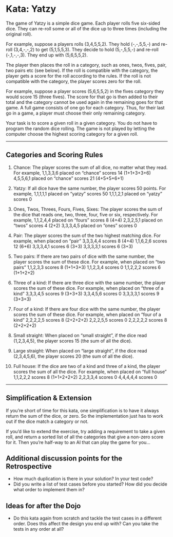 # Kata: Yatzy

The game of Yatzy is a simple dice game. Each player rolls five six-sided dice. They can re-roll some or all of the dice up to three times (including the original roll).

For example, suppose a players rolls (3,4,5,5,2). They hold (-,-,5,5,-) and re-roll (3,4,-,-,2) to get (5,1,5,5,3). They decide to hold (5,-,5,5,-) and re-roll (-,1,-,-,3). They end up with (5,6,5,5,2).

The player then places the roll in a category, such as ones, twos, fives, pair, two pairs etc (see below). If the roll is compatible with the category, the player gets a score for the roll according to the rules. If the roll is not compatible with the category, the player scores zero for the roll.

For example, suppose a player scores (5,6,5,5,2) in the fives category they would score 15 (three fives). The score for that go is then added to their total and the category cannot be used again in the remaining goes for that game. A full game consists of one go for each category. Thus, for their last go in a game, a player must choose their only remaining category.

Your task is to score a given roll in a given category. You do not have to program the random dice rolling. The game is not played by letting the computer choose the highest scoring category for a given roll.

---
## Categories and Scoring Rules

1. Chance: The player scores the sum of all dice, no matter what they read. For example,
1,1,3,3,6 placed on “chance” scores 14 (1+1+3+3+6)
4,5,5,6,1 placed on “chance” scores 21 (4+5+5+6+1)

2.  Yatzy: If all dice have the same number, the player scores 50 points. For example,
1,1,1,1,1 placed on “yatzy” scores 50
1,1,1,2,1 placed on “yatzy” scores 0

3.  Ones, Twos, Threes, Fours, Fives, Sixes: The player scores the sum of the dice that reads one, two, three, four, five or six, respectively. For example,
1,1,2,4,4 placed on “fours” scores 8 (4+4)
2,3,2,5,1 placed on “twos” scores 4 (2+2)
3,3,3,4,5 placed on “ones” scores 0

4. Pair: The player scores the sum of the two highest matching dice. For example, when placed on “pair”
3,3,3,4,4 scores 8 (4+4)
1,1,6,2,6 scores 12 (6+6)
3,3,3,4,1 scores 6 (3+3)
3,3,3,3,1 scores 6 (3+3)

5. Two pairs: If there are two pairs of dice with the same number, the player scores the sum of these dice. For example, when placed on “two pairs”
1,1,2,3,3 scores 8 (1+1+3+3)
1,1,2,3,4 scores 0
1,1,2,2,2 scores 6 (1+1+2+2)

6. Three of a kind: If there are three dice with the same number, the player scores the sum of these dice. For example, when placed on “three of a kind”
3,3,3,4,5 scores 9 (3+3+3)
3,3,4,5,6 scores 0
3,3,3,3,1 scores 9 (3+3+3)

7. Four of a kind: If there are four dice with the same number, the player scores the sum of these dice. For example, when placed on “four of a kind”
2,2,2,2,5 scores 8 (2+2+2+2)
2,2,2,5,5 scores 0
2,2,2,2,2 scores 8 (2+2+2+2)

8. Small straight: When placed on “small straight”, if the dice read (1,2,3,4,5), the player scores 15 (the sum of all the dice).

9. Large straight: When placed on “large straight”, if the dice read (2,3,4,5,6), the player scores 20 (the sum of all the dice).

10. Full house: If the dice are two of a kind and three of a kind, the player scores the sum of all the dice. For example, when placed on “full house”
1,1,2,2,2 scores 8 (1+1+2+2+2)
2,2,3,3,4 scores 0
4,4,4,4,4 scores 0

---
## Simplification & Extension
If you’re short of time for this kata, one simplification is to have it always return the sum of the dice, or zero. So the implementation just has to work out if the dice match a category or not.

If you’d like to extend the exercise, try adding a requirement to take a given roll, and return a sorted list of all the categories that give a non-zero score for it. Then you’re half-way to an AI that can play the game for you…

## Additional discussion points for the Retrospective
- How much duplication is there in your solution? In your test code?
- Did you write a list of test cases before you started? How did you decide what order to implement them in?

## Ideas for after the Dojo
- Do this kata again from scratch and tackle the test cases in a different order. Does this affect the design you end up with? Can you take the tests in any order at all?